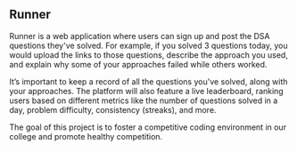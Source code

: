 ## Runner
Runner is a web application where users can sign up and post the DSA questions they've solved. For example, if you solved 3 questions today, you would upload the links to those questions, describe the approach you used, and explain why some of your approaches failed while others worked.

It’s important to keep a record of all the questions you've solved, along with your approaches. The platform will also feature a live leaderboard, ranking users based on different metrics like the number of questions solved in a day, problem difficulty, consistency (streaks), and more.

The goal of this project is to foster a competitive coding environment in our college and promote healthy competition.
